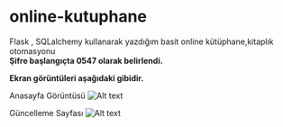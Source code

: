 # online-kutuphane
Flask , SQLalchemy kullanarak yazdığım basit online kütüphane,kitaplık otomasyonu   
**Şifre başlangıçta 0547 olarak belirlendi.**

**Ekran görüntüleri aşağıdaki gibidir.**


Anasayfa Görüntüsü
![Alt text](https://i.imgyukle.com/2019/12/15/ReA2UP.png "Anasayfa")


Güncelleme Sayfası
![Alt text](https://i.imgyukle.com/2019/12/15/ReAUAq.png "Güncelleme Sayfası")

